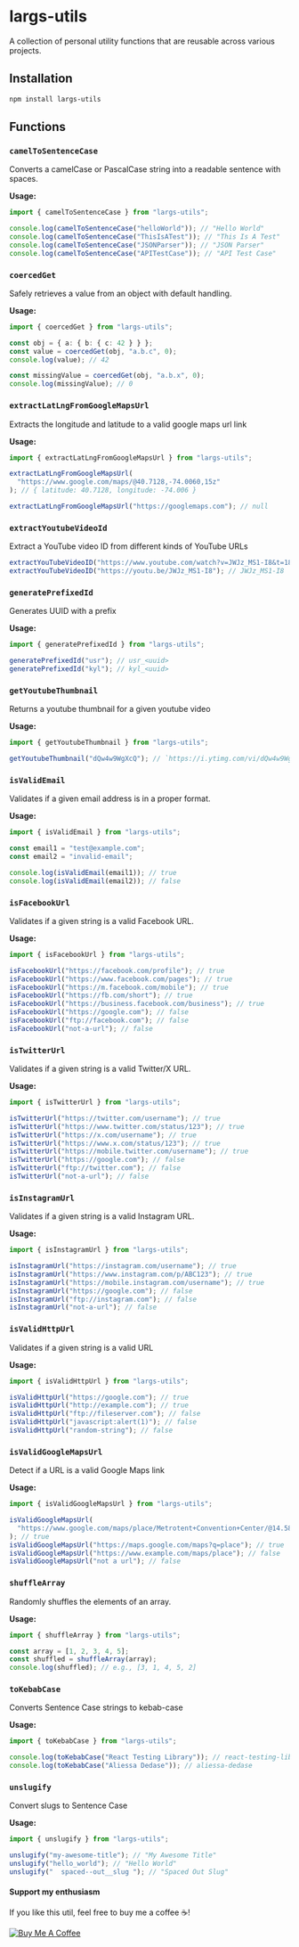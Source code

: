 # largs-utils

A collection of personal utility functions that are reusable across various projects.

## Installation

```bash
npm install largs-utils
```

## Functions

### `camelToSentenceCase`

Converts a camelCase or PascalCase string into a readable sentence with spaces.

**Usage:**

```typescript
import { camelToSentenceCase } from "largs-utils";

console.log(camelToSentenceCase("helloWorld")); // "Hello World"
console.log(camelToSentenceCase("ThisIsATest")); // "This Is A Test"
console.log(camelToSentenceCase("JSONParser")); // "JSON Parser"
console.log(camelToSentenceCase("APITestCase")); // "API Test Case"
```

### `coercedGet`

Safely retrieves a value from an object with default handling.

**Usage:**

```typescript
import { coercedGet } from "largs-utils";

const obj = { a: { b: { c: 42 } } };
const value = coercedGet(obj, "a.b.c", 0);
console.log(value); // 42

const missingValue = coercedGet(obj, "a.b.x", 0);
console.log(missingValue); // 0
```

### `extractLatLngFromGoogleMapsUrl `

Extracts the longitude and latitude to a valid google maps url link

**Usage:**

```typescript
import { extractLatLngFromGoogleMapsUrl } from "largs-utils";

extractLatLngFromGoogleMapsUrl(
  "https://www.google.com/maps/@40.7128,-74.0060,15z"
); // { latitude: 40.7128, longitude: -74.006 }

extractLatLngFromGoogleMapsUrl("https://googlemaps.com"); // null
```

### `extractYoutubeVideoId`

Extract a YouTube video ID from different kinds of YouTube URLs

```typescript
extractYouTubeVideoID("https://www.youtube.com/watch?v=JWJz_MS1-I8&t=1815s"); // JWJz_MS1-I8
extractYouTubeVideoID("https://youtu.be/JWJz_MS1-I8"); // JWJz_MS1-I8
```

### `generatePrefixedId`

Generates UUID with a prefix

**Usage:**

```typescript
import { generatePrefixedId } from "largs-utils";

generatePrefixedId("usr"); // usr_<uuid>
generatePrefixedId("kyl"); // kyl_<uuid>
```

### `getYoutubeThumbnail`

Returns a youtube thumbnail for a given youtube video

**Usage:**

```typescript
import { getYoutubeThumbnail } from "largs-utils";

getYoutubeThumbnail("dQw4w9WgXcQ"); // `https://i.ytimg.com/vi/dQw4w9WgXcQ/maxresdefault.jpg`
```

### `isValidEmail`

Validates if a given email address is in a proper format.

**Usage:**

```typescript
import { isValidEmail } from "largs-utils";

const email1 = "test@example.com";
const email2 = "invalid-email";

console.log(isValidEmail(email1)); // true
console.log(isValidEmail(email2)); // false
```

### `isFacebookUrl`

Validates if a given string is a valid Facebook URL.

**Usage:**

```typescript
import { isFacebookUrl } from "largs-utils";

isFacebookUrl("https://facebook.com/profile"); // true
isFacebookUrl("https://www.facebook.com/pages"); // true
isFacebookUrl("https://m.facebook.com/mobile"); // true
isFacebookUrl("https://fb.com/short"); // true
isFacebookUrl("https://business.facebook.com/business"); // true
isFacebookUrl("https://google.com"); // false
isFacebookUrl("ftp://facebook.com"); // false
isFacebookUrl("not-a-url"); // false
```

### `isTwitterUrl`

Validates if a given string is a valid Twitter/X URL.

**Usage:**

```typescript
import { isTwitterUrl } from "largs-utils";

isTwitterUrl("https://twitter.com/username"); // true
isTwitterUrl("https://www.twitter.com/status/123"); // true
isTwitterUrl("https://x.com/username"); // true
isTwitterUrl("https://www.x.com/status/123"); // true
isTwitterUrl("https://mobile.twitter.com/username"); // true
isTwitterUrl("https://google.com"); // false
isTwitterUrl("ftp://twitter.com"); // false
isTwitterUrl("not-a-url"); // false
```

### `isInstagramUrl`

Validates if a given string is a valid Instagram URL.

**Usage:**

```typescript
import { isInstagramUrl } from "largs-utils";

isInstagramUrl("https://instagram.com/username"); // true
isInstagramUrl("https://www.instagram.com/p/ABC123"); // true
isInstagramUrl("https://mobile.instagram.com/username"); // true
isInstagramUrl("https://google.com"); // false
isInstagramUrl("ftp://instagram.com"); // false
isInstagramUrl("not-a-url"); // false
```

### `isValidHttpUrl`

Validates if a given string is a valid URL

**Usage:**

```typescript
import { isValidHttpUrl } from "largs-utils";

isValidHttpUrl("https://google.com"); // true
isValidHttpUrl("http://example.com"); // true
isValidHttpUrl("ftp://fileserver.com"); // false
isValidHttpUrl("javascript:alert(1)"); // false
isValidHttpUrl("random-string"); // false
```

### `isValidGoogleMapsUrl`

Detect if a URL is a valid Google Maps link

**Usage:**

```typescript
import { isValidGoogleMapsUrl } from "largs-utils";

isValidGoogleMapsUrl(
  "https://www.google.com/maps/place/Metrotent+Convention+Center/@14.58631,121.06406,17z"
); // true
isValidGoogleMapsUrl("https://maps.google.com/maps?q=place"); // true
isValidGoogleMapsUrl("https://www.example.com/maps/place"); // false
isValidGoogleMapsUrl("not a url"); // false
```

### `shuffleArray `

Randomly shuffles the elements of an array.

**Usage:**

```typescript
import { shuffleArray } from "largs-utils";

const array = [1, 2, 3, 4, 5];
const shuffled = shuffleArray(array);
console.log(shuffled); // e.g., [3, 1, 4, 5, 2]
```

### `toKebabCase`

Converts Sentence Case strings to kebab-case

**Usage:**

```typescript
import { toKebabCase } from "largs-utils";

console.log(toKebabCase("React Testing Library")); // react-testing-library
console.log(toKebabCase("Aliessa Dedase")); // aliessa-dedase
```

### `unslugify`

Convert slugs to Sentence Case

**Usage:**

```typescript
import { unslugify } from "largs-utils";

unslugify("my-awesome-title"); // "My Awesome Title"
unslugify("hello_world"); // "Hello World"
unslugify("  spaced--out__slug "); // "Spaced Out Slug"
```

#### Support my enthusiasm

If you like this util, feel free to buy me a coffee ☕!

[![Buy Me A Coffee](https://img.buymeacoffee.com/button-api/?text=Buy%20me%20a%20coffee&emoji=☕&slug=yourusername&button_colour=FF813F&font_colour=ffffff&font_family=Comic&outline_colour=000000&coffee_colour=ffffff)](https://www.buymeacoffee.com/devlargs)
